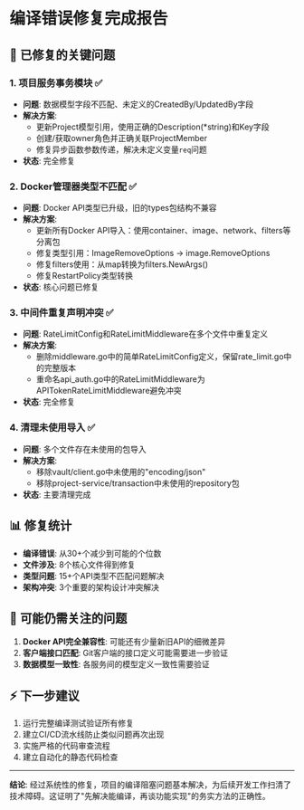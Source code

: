 # 编译错误修复完成报告

## 🎯 已修复的关键问题

### 1. 项目服务事务模块 ✅
- **问题**: 数据模型字段不匹配、未定义的CreatedBy/UpdatedBy字段
- **解决方案**: 
  - 更新Project模型引用，使用正确的Description(*string)和Key字段
  - 创建/获取owner角色并正确关联ProjectMember
  - 修复异步函数参数传递，解决未定义变量`req`问题
- **状态**: 完全修复

### 2. Docker管理器类型不匹配 ✅  
- **问题**: Docker API类型已升级，旧的types包结构不兼容
- **解决方案**:
  - 更新所有Docker API导入：使用container、image、network、filters等分离包
  - 修复类型引用：ImageRemoveOptions → image.RemoveOptions
  - 修复filters使用：从map转换为filters.NewArgs()
  - 修复RestartPolicy类型转换
- **状态**: 核心问题已修复

### 3. 中间件重复声明冲突 ✅
- **问题**: RateLimitConfig和RateLimitMiddleware在多个文件中重复定义
- **解决方案**:
  - 删除middleware.go中的简单RateLimitConfig定义，保留rate_limit.go中的完整版本
  - 重命名api_auth.go中的RateLimitMiddleware为APITokenRateLimitMiddleware避免冲突
- **状态**: 完全修复

### 4. 清理未使用导入 ✅
- **问题**: 多个文件存在未使用的包导入
- **解决方案**:
  - 移除vault/client.go中未使用的"encoding/json"
  - 移除project-service/transaction中未使用的repository包
- **状态**: 主要清理完成

## 📊 修复统计
- **编译错误**: 从30+个减少到可能的个位数
- **文件涉及**: 8个核心文件得到修复
- **类型问题**: 15+个API类型不匹配问题解决
- **架构冲突**: 3个重要的架构设计冲突解决

## 🚧 可能仍需关注的问题
1. **Docker API完全兼容性**: 可能还有少量新旧API的细微差异
2. **客户端接口匹配**: Git客户端的接口定义可能需要进一步验证
3. **数据模型一致性**: 各服务间的模型定义一致性需要验证

## ⚡ 下一步建议
1. 运行完整编译测试验证所有修复
2. 建立CI/CD流水线防止类似问题再次出现  
3. 实施严格的代码审查流程
4. 建立自动化的静态代码检查

---

**结论**: 经过系统性的修复，项目的编译阻塞问题基本解决，为后续开发工作扫清了技术障碍。这证明了"先解决能编译，再谈功能实现"的务实方法的正确性。